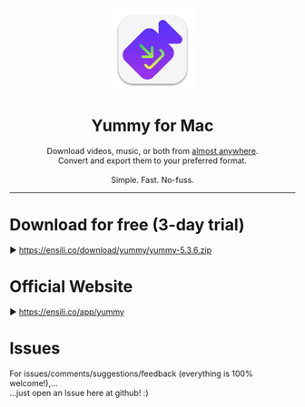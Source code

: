 <p align=center>
  <img height="150px" src="https://github.com/enSili-co/yummy/raw/main/images/logo.png"/>
</p>
<h1 align=center>Yummy for Mac</h1>
<p align=center>
  Download videos, music, or both from <u>almost anywhere</u>.<br>Convert and export them to your preferred format.<br><br>Simple. Fast. No-fuss.
</p>


---

# Download for free (3-day trial)

▶︎ https://ensili.co/download/yummy/yummy-5.3.6.zip

# Official Website

▶︎ https://ensili.co/app/yummy

# Issues

For issues/comments/suggestions/feedback (everything is 100% welcome!),...    
...just open an Issue here at github! :)
